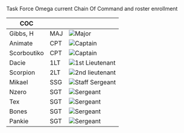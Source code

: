 Task Force Omega current Chain Of Command and roster enrollment

| COC         |      | |
| ----------- | ---- | - |
| Gibbs, H    | MAJ  | ![](https://www.defense.gov/portals/1/Page-Assets/insignias/air-force/O-4-major.png "Major")|
| Animate     | CPT  | ![](https://www.defense.gov/portals/1/Page-Assets/insignias/air-force/O-3-captain.png "Captain")|
| Scorboutiko | CPT  | ![](https://www.defense.gov/portals/1/Page-Assets/insignias/air-force/O-3-captain.png "Captain")|
| Dacie       | 1LT  | ![](https://www.defense.gov/portals/1/Page-Assets/insignias/air-force/O-2-first-lieutenant.png "1st Lieutenant")|
| Scorpion    | 2LT  | ![](https://www.defense.gov/portals/1/Page-Assets/insignias/air-force/O-1-second-lieutenant.png "2nd lieutenant")|
| Mikael      | SSG  | ![](https://www.defense.gov/portals/1/Page-Assets/insignias/army/E6-staff-sergeant.png "Staff Sergeant")|
| Nzero       | SGT  | ![](https://www.defense.gov/portals/1/Page-Assets/insignias/army/E5-sergeant.png "Sergeant")|
| Tex         | SGT  | ![](https://www.defense.gov/portals/1/Page-Assets/insignias/army/E5-sergeant.png "Sergeant")|
| Bones       | SGT  | ![](https://www.defense.gov/portals/1/Page-Assets/insignias/army/E5-sergeant.png "Sergeant")|
| Pankie      | SGT  | ![](https://www.defense.gov/portals/1/Page-Assets/insignias/army/E5-sergeant.png "Sergeant")|